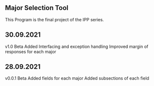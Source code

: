 Major Selection Tool
---------------------

This Program is the final project of the IPP series.
 
30.09.2021
----

v1.0 Beta
Added Interfacing and exception handling
Improved margin of responses for each major




28.09.2021
-----------

v0.0.1 Beta
Added fields for each major
Added subsections of each field